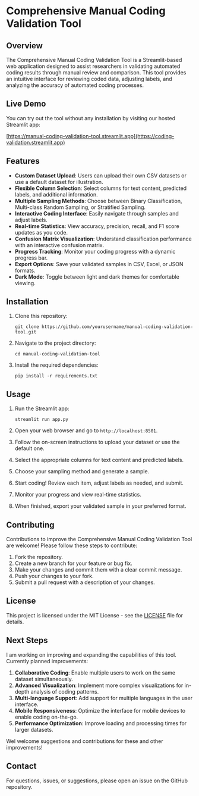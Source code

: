 
# Comprehensive Manual Coding Validation Tool

## Overview

The Comprehensive Manual Coding Validation Tool is a Streamlit-based web application designed to assist researchers in validating automated coding results through manual review and comparison. This tool provides an intuitive interface for reviewing coded data, adjusting labels, and analyzing the accuracy of automated coding processes.

## Live Demo

You can try out the tool without any installation by visiting our hosted Streamlit app:

[https://manual-coding-validation-tool.streamlit.app](https://coding-validation.streamlit.app)

## Features

- **Custom Dataset Upload**: Users can upload their own CSV datasets or use a default dataset for illustration.
- **Flexible Column Selection**: Select columns for text content, predicted labels, and additional information.
- **Multiple Sampling Methods**: Choose between Binary Classification, Multi-class Random Sampling, or Stratified Sampling.
- **Interactive Coding Interface**: Easily navigate through samples and adjust labels.
- **Real-time Statistics**: View accuracy, precision, recall, and F1 score updates as you code.
- **Confusion Matrix Visualization**: Understand classification performance with an interactive confusion matrix.
- **Progress Tracking**: Monitor your coding progress with a dynamic progress bar.
- **Export Options**: Save your validated samples in CSV, Excel, or JSON formats.
- **Dark Mode**: Toggle between light and dark themes for comfortable viewing.

## Installation

1. Clone this repository:
   ```
   git clone https://github.com/yourusername/manual-coding-validation-tool.git
   ```

2. Navigate to the project directory:
   ```
   cd manual-coding-validation-tool
   ```

3. Install the required dependencies:
   ```
   pip install -r requirements.txt
   ```

## Usage

1. Run the Streamlit app:
   ```
   streamlit run app.py
   ```

2. Open your web browser and go to `http://localhost:8501`.

3. Follow the on-screen instructions to upload your dataset or use the default one.

4. Select the appropriate columns for text content and predicted labels.

5. Choose your sampling method and generate a sample.

6. Start coding! Review each item, adjust labels as needed, and submit.

7. Monitor your progress and view real-time statistics.

8. When finished, export your validated sample in your preferred format.

## Contributing

Contributions to improve the Comprehensive Manual Coding Validation Tool are welcome! Please follow these steps to contribute:

1. Fork the repository.
2. Create a new branch for your feature or bug fix.
3. Make your changes and commit them with a clear commit message.
4. Push your changes to your fork.
5. Submit a pull request with a description of your changes.

## License

This project is licensed under the MIT License - see the [LICENSE](LICENSE) file for details.

## Next Steps

I am working on improving and expanding the capabilities of this tool. Currently planned improvements:

1. **Collaborative Coding**: Enable multiple users to work on the same dataset simultaneously.
2. **Advanced Visualization**: Implement more complex visualizations for in-depth analysis of coding patterns.
3. **Multi-language Support**: Add support for multiple languages in the user interface.
4. **Mobile Responsiveness**: Optimize the interface for mobile devices to enable coding on-the-go.
5. **Performance Optimization**: Improve loading and processing times for larger datasets.

WeI welcome suggestions and contributions for these and other improvements!

## Contact

For questions, issues, or suggestions, please open an issue on the GitHub repository.

